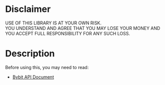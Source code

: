 # Disclaimer

USE OF THIS LIBRARY IS AT YOUR OWN RISK.  
YOU UNDERSTAND AND AGREE THAT YOU MAY LOSE YOUR MONEY AND YOU ACCEPT FULL RESPONSIBILITY FOR ANY SUCH LOSS.

# Description

<!-- Bybit API library for Rust.   -->
<!-- This library is based on [pybybit](https://github.com/MtkN1/pybybit).   -->

Before using this, you may need to read:  
- [Bybit API Document](https://bybit-exchange.github.io/docs/inverse/#t-introduction)

<!-- # Example -->

<!-- ```rust -->
<!-- use bybit_rs::prelude::*; -->
<!-- use bybit_rs::store; -->
<!-- use std::env; -->

<!-- #[tokio::main] -->
<!-- async fn main() { -->
<!--     let api: API = API { -->
<!--         key: env::var("API_KEY").unwrap(), -->
<!--         secret: env::var("API_SECRET").unwrap(), -->
<!--     }; -->

<!--     let mut ws = WebsocketBuilder::new() -->
<!--         .endpoint(Endpoint::MAINNET) -->
<!--         .api(api) -->
<!--         .build() -->
<!--         .await; -->
<!--     ws.subscribe().await?; -->

<!--     let _handle = tokio::spawn(async move { -->
<!--         ws.on_message().await.unwrap(); -->
<!--     }); -->
<!-- } -->
<!-- ``` -->
